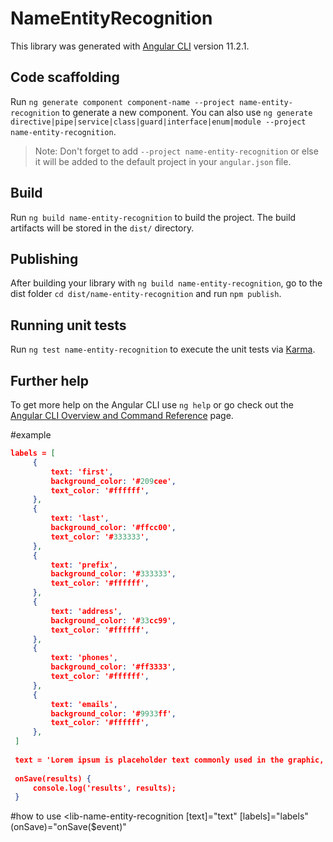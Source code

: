 # NameEntityRecognition

This library was generated with [Angular CLI](https://github.com/angular/angular-cli) version 11.2.1.

## Code scaffolding

Run `ng generate component component-name --project name-entity-recognition` to generate a new component. You can also use `ng generate directive|pipe|service|class|guard|interface|enum|module --project name-entity-recognition`.
> Note: Don't forget to add `--project name-entity-recognition` or else it will be added to the default project in your `angular.json` file. 

## Build

Run `ng build name-entity-recognition` to build the project. The build artifacts will be stored in the `dist/` directory.

## Publishing

After building your library with `ng build name-entity-recognition`, go to the dist folder `cd dist/name-entity-recognition` and run `npm publish`.

## Running unit tests

Run `ng test name-entity-recognition` to execute the unit tests via [Karma](https://karma-runner.github.io).

## Further help

To get more help on the Angular CLI use `ng help` or go check out the [Angular CLI Overview and Command Reference](https://angular.io/cli) page.

#example
```json
labels = [
     {
         text: 'first',
         background_color: '#209cee',
         text_color: '#ffffff',
     },
     {
         text: 'last',
         background_color: '#ffcc00',
         text_color: '#333333',
     },
     {
         text: 'prefix',
         background_color: '#333333',
         text_color: '#ffffff',
     },
     {
         text: 'address',
         background_color: '#33cc99',
         text_color: '#ffffff',
     },
     {
         text: 'phones',
         background_color: '#ff3333',
         text_color: '#ffffff',
     },
     {
         text: 'emails',
         background_color: '#9933ff',
         text_color: '#ffffff',
     },
 ]
 
 text = 'Lorem ipsum is placeholder text commonly used in the graphic, print, and publishing industries for previewing layouts and visual mockups'
 
 onSave(results) {
     console.log('results', results);
 }
```

#how to use
<lib-name-entity-recognition
    [text]="text"
    [labels]="labels"
    (onSave)="onSave($event)"
></lib-name-entity-recognition>
